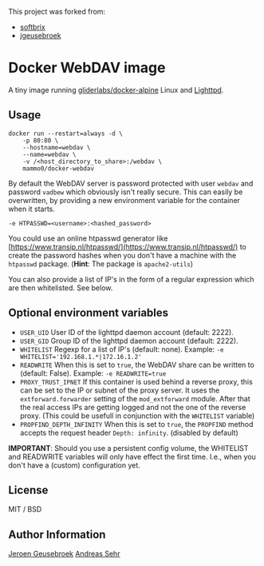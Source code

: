 This project was forked from:
* [softbrix](https://github.com/softbrix/docker-webdav)
* [jgeusebroek](https://github.com/jgeusebroek/docker-webdav)

# Docker WebDAV image

A tiny image running [gliderlabs/docker-alpine](https://github.com/gliderlabs/docker-alpine) Linux and [Lighttpd](https://www.lighttpd.net/).

## Usage

	docker run --restart=always -d \
		-p 80:80 \
		--hostname=webdav \
		--name=webdav \
		-v /<host_directory_to_share>:/webdav \
		mammo0/docker-webdav

By default the WebDAV server is password protected with user `webdav` and password `vadbew` which obviously isn't really secure.
This can easily be overwritten, by providing a new environment variable for the container when it starts.

	-e HTPASSWD=<username>:<hashed_password>

You could use an online htpasswd generator like [https://www.transip.nl/htpasswd/](https://www.transip.nl/htpasswd/) to create the password hashes when you don't have a machine with the `htpasswd` package. (**Hint**: The package is `apache2-utils`)

You can also provide a list of IP's in the form of a regular expression which are then whitelisted. See below.

## Optional environment variables

* `USER_UID` User ID of the lighttpd daemon account (default: 2222).
* `USER_GID` Group ID of the lighttpd daemon account (default: 2222).
* `WHITELIST` Regexp for a list of IP's (default: none). Example: `-e WHITELIST='192.168.1.*|172.16.1.2'`
* `READWRITE` When this is set to `true`, the WebDAV share can be written to (default: False). Example: `-e READWRITE=true`
* `PROXY_TRUST_IPNET` If this container is used behind a reverse proxy, this can be set to the IP or subnet of the proxy server. It uses the `extforward.forwarder` setting of the `mod_extforward` module. After that the real access IPs are getting logged and not the one of the reverse proxy. (This could be usefull in conjunction with the `WHITELIST` variable)
* `PROPFIND_DEPTH_INFINITY` When this is set to `true`, the `PROPFIND` method accepts the request header `Depth: infinity`. (disabled by default)

**IMPORTANT**: Should you use a persistent config volume, the WHITELIST and READWRITE variables will only have effect the first time. I.e., when you don't have a (custom) configuration yet.

## License

MIT / BSD

## Author Information

[Jeroen Geusebroek](http://jeroengeusebroek.nl/)
[Andreas Sehr](http://softbrix.se/)
